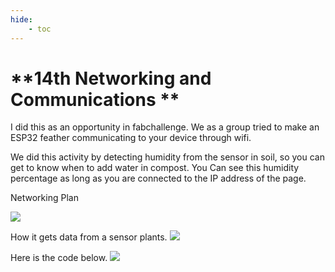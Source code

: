 ```yaml
---
hide:
    - toc
---
```


**14th Networking and Communications **
===============
I did this as an opportunity in fabchallenge. We as a group tried to make an ESP32 feather communicating to your device through wifi.

We did this activity by detecting humidity from the sensor in soil, so you can get to know when to add water in compost.
You Can see this humidity percentage as long as you are connected to the IP address of the page.

 
Networking Plan

![](../images/fabacademy/week3/protocol.jpeg)

How it gets data from a sensor plants.
![](../images/fabacademy/week3/plants.jpeg)

Here is the code below.
![](../images/fabacademy/week3/arduino.jpeg)
